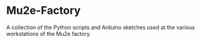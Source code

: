 # Mu2e-Factory
A collection of the Python scripts and Arduino sketches used at the various workstations of the Mu2e factory.
